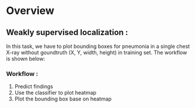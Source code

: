 # Overview

## Weakly supervised localization :
In this task, we have to plot bounding boxes for pneumonia in a single chest X-ray without goundtruth (X, Y, width, height) in training set. The workflow is shown below:

### Workflow :
1) Predict findings
2) Use the classifier to plot heatmap 
3) Plot the bounding box base on heatmap

